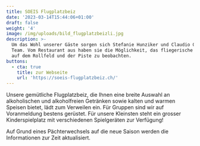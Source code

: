 ```yaml
---
title: SOEIS Flugplatzbeiz
date: '2023-03-14T15:44:06+01:00'
draft: false
weight: '4'
image: /img/uploads/bild_flugplatzbeizli.jpg
description: >-
  Um das Wohl unserer Gäste sorgen sich Stefanie Hunziker und Claudio Gähler mit
  Team. Vom Restaurant aus haben sie die Möglichkeit, das fliegerische Treiben
  auf dem Rollfeld und der Piste zu beobachten.
buttons:
  - cta: true
    title: zur Webseite
    url: 'https://soeis-flugplatzbeiz.ch/'
---
```

Unsere gemütliche Flugplatzbeiz, die Ihnen eine breite Auswahl an alkoholischen und alkoholfreien Getränken sowie kalten und warmen Speisen bietet, lädt zum Verweilen ein. Für Gruppen sind wir auf Voranmeldung bestens gerüstet. Für unsere Kleinsten steht ein grosser Kinderspielplatz mit verschiedenen Spielgeräten zur Verfügung!

Auf Grund eines Pächterwechsels auf die neue Saison werden die Informationen zur Zeit aktualisiert.
